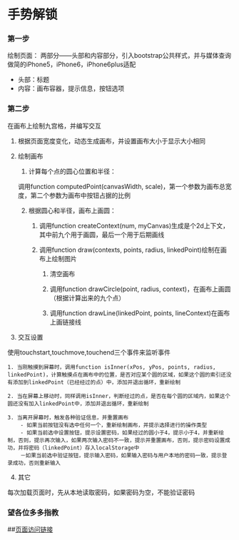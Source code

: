 # 手势解锁

### 第一步 
绘制页面： 两部分——头部和内容部分，引入bootstrap公共样式，并与媒体查询做简的iPhone5，iPhone6，iPhone6plus适配

- 头部：标题
- 内容：画布容器，提示信息，按钮选项

### 第二步
在画布上绘制九宫格，并编写交互

1. 根据页面宽度变化，动态生成画布，并设置画布大小于显示大小相同

2. 绘制画布

	1. 计算每个点的圆心位置和半径：

	调用function computedPoint(canvasWidth, scale)，第一个参数为画布总宽度，第二个参数为画布中按钮占据的比例

	2. 根据圆心和半径，画布上画圆：

		1. 调用function createContext(num, myCanvas)生成是个2d上下文，其中前九个用于画圆，最后一个用于后期画线

		2. 调用function draw(contexts, points, radius, linkedPoint)绘制在画布上绘制图片

			1. 清空画布

			2. 调用function drawCircle(point, radius, context)，在画布上画圆（根据计算出来的九个点）

			3. 调用function drawLine(linkedPoint, points, lineContext)在画布上画链接线
3. 交互设置

使用touchstart,touchmove,touchend三个事件来监听事件

 	1. 当刚触摸到屏幕时，调用function isInner(xPos, yPos, points, radius, linkedPoint)，计算触摸点在画布中的位置，是否对应某个圆的区域，如果这个圆的索引还没有添加到linkedPoint（已经经过的点）中，添加并退出循环，重新绘制

 	2. 当在屏幕上移动时，同样调用isInner，判断经过的点，是否在每个圆的区域内，如果这个圆还没有加入linkedPoint中，添加并退出循环，重新绘制

 	3. 当离开屏幕时，触发各种验证信息，并重置画布
 		- 如果当前按钮没有选中任何一个，重新绘制画布，并提示选择进行的操作类型
 		- 如果当前选中设置按钮，提示设置密码，如果经过的圆小于4，提示小于4，并重新绘制，否则，提示再次输入，如果两次输入密码不一致，提示并重置画布，否则，提示密码设置成功，并将密码（linkedPoint）存入localStorage中
 		－如果当前选中验证按钮，提示输入密码，如果输入密码与用户本地的密码一致，提示登录成功，否则重新输入

4. 其它

每次加载页面时，先从本地读取密码，如果密码为空，不能验证密码

### 望各位多多指教

##[页面访问链接](https://diligentye.github.io/gesture-lock-360/)
